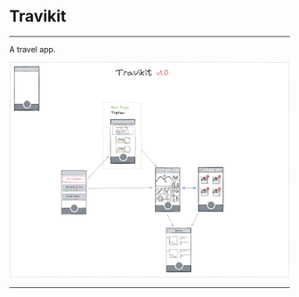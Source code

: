 # Travikit
___
A travel app.

![](https://github.com/enigma-deco3801/data/blob/main/images/Pasted%20image%2020220909193504.png)

___
